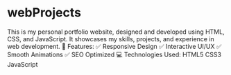 # webProjects
This is my personal portfolio website, designed and developed using HTML, CSS, and JavaScript. It showcases my skills, projects, and experience in web development.  🚀 Features: ✅ Responsive Design ✅ Interactive UI/UX ✅ Smooth Animations ✅ SEO Optimized  💻 Technologies Used:  HTML5  CSS3  JavaScript
